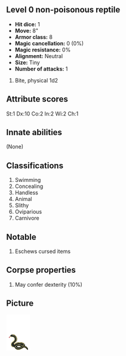 ## Level 0 non-poisonous reptile

- **Hit dice:** 1
- **Move:** 8"
- **Armor class:** 8
- **Magic cancellation:** 0 (0%)
- **Magic resistance:** 0%
- **Alignment:** Neutral
- **Size:** Tiny
- **Number of attacks:** 1
1. Bite, physical 1d2

## Attribute scores

St:1 Dx:10 Co:2 In:2 Wi:2 Ch:1

## Innate abilities

(None)

## Classifications

1. Swimming
2. Concealing
3. Handless
4. Animal
5. Slithy
6. Oviparious
7. Carnivore

## Notable

1. Eschews cursed items

## Corpse properties

1. May confer dexterity (10%)

## Picture

![Garter snake](https://github.com/hyvanmielenpelit/GnollHackTileSet/blob/main/Monsters/garter_snake/garter_snake.png?raw=true)

